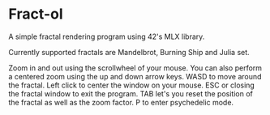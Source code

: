 # Fract-ol
A simple fractal rendering program using 42's MLX library.

Currently supported fractals are Mandelbrot, Burning Ship and Julia set.

Zoom in and out using the scrollwheel of your mouse.
You can also perform a centered zoom using the up and down arrow keys.
WASD to move around the fractal.
Left click to center the window on your mouse.
ESC or closing the fractal window to exit the program.
TAB let's you reset the position of the fractal as well as the zoom factor.
P to enter psychedelic mode.
